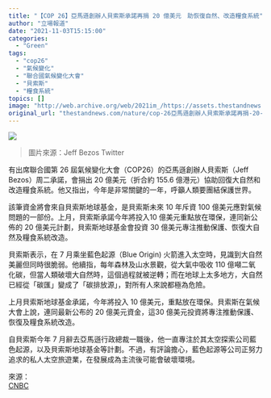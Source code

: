 ```yaml
---
title: "【COP 26】亞馬遜創辦人貝索斯承諾再捐 20 億美元　助恢復自然、改造糧食系統"
author: "立場報道"
date: "2021-11-03T15:15:00"
categories:
  - "Green"
tags:
  - "cop26"
  - "氣候變化"
  - "聯合國氣候變化大會"
  - "貝索斯"
  - "糧食系統"
topics: []
image: "http://web.archive.org/web/2021im_/https://assets.thestandnews.com/media/photos/20211103-06.png"
original_url: "thestandnews.com/nature/cop-26亞馬遜創辦人貝索斯承諾再捐-20-億美元-助恢復自然改造糧食系統"
---
```

![](http://web.archive.org/web/2021im_/https://assets.thestandnews.com/media/photos/20211103-06.png)
> 圖片來源：Jeff Bezos Twitter

有出席聯合國第 26 屆氣候變化大會（COP26）的亞馬遜創辦人貝索斯（Jeff Bezos）周二承諾，會捐出 20 億美元（折合約 155.6 億港元）協助回復大自然和改造糧食系統。他又指出，今年是非常關鍵的一年，呼籲人類要團結保護世界。

該筆資金將會來自貝索斯地球基金，是貝索斯未來 10 年斥資 100 億美元應對氣候問題的一部份。上月，貝索斯承諾今年將投入10 億美元重點放在環保，連同新公佈的 20 億美元計劃，貝索斯地球基金會投資 30 億美元專注推動保護、恢復大自然及糧食系統改造。

貝索斯表示，在 7 月乘坐藍色起源（Blue Origin) 火箭進入太空時，見識到大自然美麗但同時很脆弱。他續指，每年森林及山水景觀，從大氣中吸收 110 億噸二氧化碳，但當人類破壞大自然時，這個過程就被逆轉；而在地球上太多地方，大自然已經從「碳匯」變成了「碳排放源」，對所有人來說都極為危險。

上月貝索斯地球基金承諾，今年將投入 10 億美元，重點放在環保。貝索斯在氣候大會上說，連同最新公布的 20 億美元資金，這30 億美元投資將專注推動保護、恢復及糧食系統改造。

自貝索斯今年 7 月辭去亞馬遜行政總裁一職後，他一直專注於其太空探索公司藍色起源，以及貝索斯地球基金等計劃。不過，有評論擔心，藍色起源等公司正努力追求的私人太空旅遊業，在發展成為主流後可能會破壞環境。

來源：  
[CNBC](http://web.archive.org/web/20211103182412/https://www.cnbc.com/2021/11/02/jeff-bezos-pledges-2-billion-to-protect-the-environment.html)